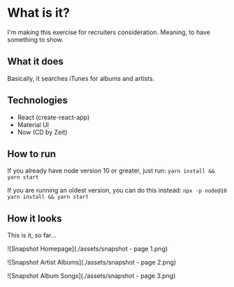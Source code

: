 # What is it?
I'm making this exercise for recruiters consideration. Meaning, to have something to show.

## What it does
Basically, it searches iTunes for albums and artists.

## Technologies
- React (create-react-app)
- Material UI
- Now (CD by Zeit)

## How to run
If you already have node version 10 or greater, just run:
`yarn install && yarn start`

If you are running an oldest version, you can do this instead:
`npx -p node@10 yarn install && yarn start`

##  How it looks

This is it, so far...

![Snapshot Homepage](./assets/snapshot - page 1.png)

![Snapshot Artist Albums](./assets/snapshot - page 2.png)

![Snapshot Album Songs](./assets/snapshot - page 3.png)
